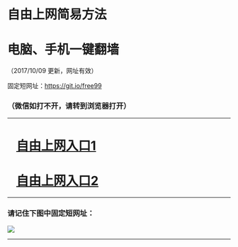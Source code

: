 ﻿# 自由上网简易方法

# 电脑、手机一键翻墙

（2017/10/09 更新，网址有效）

固定短网址：https://git.io/free99

### （微信如打不开，请转到浏览器打开）


***





# &nbsp;&nbsp; <a href="http://ft746210701.fwq-tz-1001.info/fwqtz01.html?t=100900123206 " target="_blank">自由上网入口1</a>
# &nbsp;&nbsp; <a href="http://ft2351224087.fwq-tz-1002.info/fwqtz02.html?t=100900114632 " target="_blank">自由上网入口2</a>
***

### 请记住下图中固定短网址：

<img src="https://s3-us-west-2.amazonaws.com/fwq-1001/yjfq-20170905okok.png" /> 


***


